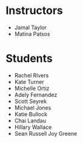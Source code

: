 # Instructors

- Jamal Taylor
- Matina Patsos

# Students

- Rachel Rivers
- Kate Turner
- Michelle Ortiz
- Adely Fernandez
- Scott Seyrek
- Michael Jones
- Katie Bullock
- Chai Landau
- Hillary Wallace
- Sean Russell
Joy Greene